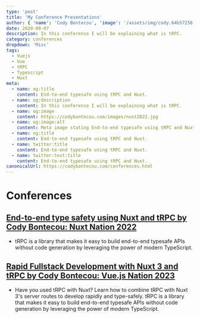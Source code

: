 ```yaml
---
type: 'post'
title: 'My Conference Presentations'
author: { 'name': 'Cody Bontecou', 'image': '/assets/img/cody.64b57256.jpg' }
date: 2020-09-07
description: In this conference I will be explaining what is tRPC.
category: conferences
dropdown: 'Misc'
tags:
  - Vuejs
  - Vue
  - tRPC
  - Typescript
  - Nuxt
meta:
  - name: og:title
    content: End-to-end typesafe using tRPC and Nuxt.
  - name: og:description
    content: In this conference I will be explaining what is tRPC.
  - name: og:image
    content: https://codybontecou.com/images/nuxt2022.jpg
  - name: og:image:alt
    content: Meta image stating End-to-end typesafe using tRPC and Nuxt.
  - name: og:title
    content: End-to-end typesafe using tRPC and Nuxt.
  - name: twitter:title
    content: End-to-end typesafe using tRPC and Nuxt.
  - name: twitter:text:title
    content: End-to-end typesafe using tRPC and Nuxt.
canonicalUrl: https://codybontecou.com/conferences.html
---
```


# Conferences

## [End-to-end type safety using Nuxt and tRPC by Cody Bontecou: Nuxt Nation 2022](https://www.youtube.com/watch?v=1J-ML5irlQ4)

- tRPC is a library that makes it easy to build end-to-end typesafe APIs without code generation by leveraging the power of modern TypeScript.

## [Rapid Fullstack Development with Nuxt 3 and tRPC by Cody Bontecou: Vue.js Nation 2023](https://www.youtube.com/watch?v=8h4PgNvF-oM)

- Have you used tRPC with Nuxt? Learn how to combine tRPC with Nuxt 3's server routes to develop rapidly and type-safely. tRPC is a library that makes it easy to build end-to-end typesafe APIs without code generation by leveraging the power of modern TypeScript.
